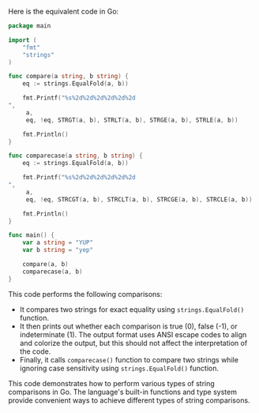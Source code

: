 Here is the equivalent code in Go:

```go
package main

import (
	"fmt"
	"strings"
)

func compare(a string, b string) {
	eq := strings.EqualFold(a, b))

	fmt.Printf("%s%2d%2d%2d%2d%2d%2d 
",
	 a,
	 eq, !eq, STRGT(a, b), STRLT(a, b), STRGE(a, b), STRLE(a, b))

	fmt.Println()
}

func comparecase(a string, b string) {
	eq := strings.EqualFold(a, b))

	fmt.Printf("%s%2d%2d%2d%2d%2d%2d 
",
	 a,
	 eq, !eq, STRCGT(a, b), STRCLT(a, b), STRCGE(a, b), STRCLE(a, b))

	fmt.Println()
}

func main() {
	var a string = "YUP"
	var b string = "yep"

	compare(a, b)
	comparecase(a, b)
}
```

This code performs the following comparisons:
- It compares two strings for exact equality using `strings.EqualFold()` function.
- It then prints out whether each comparison is true (0), false (-1), or indeterminate (1). The output format uses ANSI escape codes to align and colorize the output, but this should not affect the interpretation of the code.
- Finally, it calls `comparecase()` function to compare two strings while ignoring case sensitivity using `strings.EqualFold()` function.

This code demonstrates how to perform various types of string comparisons in Go. The language's built-in functions and type system provide convenient ways to achieve different types of string comparisons.
